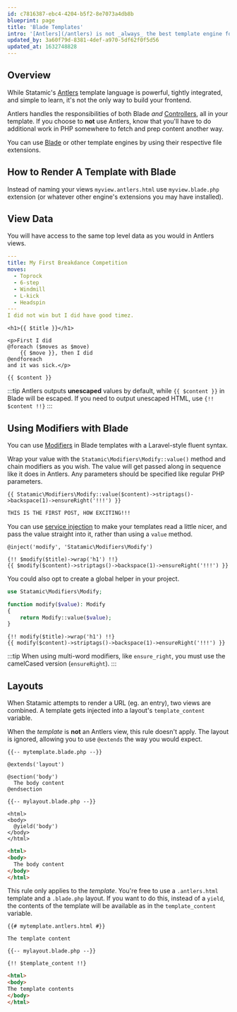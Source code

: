 ```yaml
---
id: c7816387-ebc4-4204-b5f2-8e7073a4db8b
blueprint: page
title: 'Blade Templates'
intro: '[Antlers](/antlers) is not _always_ the best template engine for the job. If you''re using Statamic as a headless CMS or want to share views with a Laravel application already using [Blade](https://laravel.com/docs/blade) or another engine, you can do that. **Just know there are a few caveats before you do.**'
updated_by: 3a60f79d-8381-4def-a970-5df62f0f5d56
updated_at: 1632748828
---
```

## Overview

While Statamic's [Antlers](/antlers) template language is powerful, tightly integrated, and simple to learn, it's not the only way to build your frontend.

Antlers handles the responsibilities of both Blade _and_ [Controllers](/controllers), all in your template. If you choose to **not** use Antlers, know that you'll have to do additional work in PHP somewhere to fetch and prep content another way.

You can use [Blade](https://laravel.com/docs/blade) or other template engines by using their respective file extensions.

## How to Render A Template with Blade

Instead of naming your views `myview.antlers.html` use `myview.blade.php` extension (or whatever other engine's extensions you may have installed).


## View Data

You will have access to the same top level data as you would in Antlers views.

``` yaml
---
title: My First Breakdance Competition
moves:
  - Toprock
  - 6-step
  - Windmill
  - L-kick
  - Headspin
---
I did not win but I did have good timez.
```

``` blade
<h1>{{ $title }}</h1>

<p>First I did
@foreach ($moves as $move)
    {{ $move }}, then I did
@endforeach
and it was sick.</p>

{{ $content }}
```

:::tip
Antlers outputs **unescaped** values by default, while `{{ $content }}` in Blade will be escaped. If you need to output unescaped HTML, use `{!! $content !!}`
:::

## Using Modifiers with Blade

You can use [Modifiers](/modifiers) in Blade templates with a Laravel-style fluent syntax.

Wrap your value with the `Statamic\Modifiers\Modify::value()` method and chain modifiers as you wish. The value will get passed along in sequence like it does in Antlers. Any parameters should be specified like regular PHP parameters.

``` blade
{{ Statamic\Modifiers\Modify::value($content)->striptags()->backspace(1)->ensureRight('!!!') }}
```

```html
THIS IS THE FIRST POST, HOW EXCITING!!!
```

You can use [service injection](https://laravel.com/docs/blade#service-injection) to make your templates read a little nicer, and pass the value straight into
it, rather than using a `value` method.

``` blade
@inject('modify', 'Statamic\Modifiers\Modify')

{!! $modify($title)->wrap('h1') !!}
{{ $modify($content)->striptags()->backspace(1)->ensureRight('!!!') }}
```

You could also opt to create a global helper in your project.

```php
use Statamic\Modifiers\Modify;

function modify($value): Modify
{
    return Modify::value($value);
}
```

``` blade
{!! modify($title)->wrap('h1') !!}
{{ modify($content)->striptags()->backspace(1)->ensureRight('!!!') }}
```

:::tip
When using multi-word modifiers, like `ensure_right`, you must use the camelCased version (`ensureRight`).
:::


## Layouts

When Statamic attempts to render a URL (eg. an entry), two views are combined. A template gets injected into a layout's `template_content` variable.

When the _template_ is **not** an Antlers view, this rule doesn't apply. The layout is ignored, allowing you to use `@extends` the way you would expect.

``` blade
{{-- mytemplate.blade.php --}}

@extends('layout')

@section('body')
  The body content
@endsection
```

``` blade
{{-- mylayout.blade.php --}}

<html>
<body>
  @yield('body')
</body>
</html>
```

```html
<html>
<body>
  The body content
</body>
</html>
```

This rule only applies to the _template_. You're free to use a `.antlers.html` template and a `.blade.php` layout.
If you want to do this, instead of a `yield`, the contents of the template will be available as in the `template_content` variable.

```
{{# mytemplate.antlers.html #}}

The template content
```

``` blade
{{-- mylayout.blade.php --}}

{!! $template_content !!}
```

```html
<html>
<body>
The template contents
</body>
</html>
```
